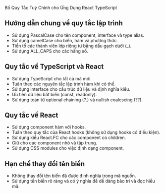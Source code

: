 Bố Quy Tắc Tuỳ Chỉnh cho Ứng Dụng React TypeScript

## Hướng dẫn chung về quy tắc lập trình
- Sử dụng PascalCase cho tên component, interface và type alias.
- Sử dụng camelCase cho biến, hàm và phương thức.
- Tiền tố các thành viên lớp riêng tư bằng dấu gạch dưới (_).
- Sử dụng ALL_CAPS cho các hằng số.

## Quy tắc về TypeScript và React
- Sử dụng TypeScript cho tất cả mã mới.
- Tuân theo các nguyên tắc lập trình hàm khi có thể.
- Sử dụng interface cho cấu trúc dữ liệu và định nghĩa kiểu.
- Ưu tiên dữ liệu bất biến (const, readonly).
- Sử dụng toán tử optional chaining (?.) và nullish coalescing (??).

## Quy tắc về React
- Sử dụng component hàm với hooks.
- Tuân theo quy tắc của React hooks (không sử dụng hooks có điều kiện).
- Sử dụng kiểu React.FC cho các component có children.
- Giữ cho các component nhỏ và tập trung.
- Sử dụng CSS modules cho việc định dạng component.

## Hạn chế thay đổi tên biến
- Không thay đổi tên biến đã được định nghĩa trong mã nguồn.
- Sử dụng tên biến rõ ràng và có ý nghĩa để dễ dàng bảo trì và đọc hiểu mã.
